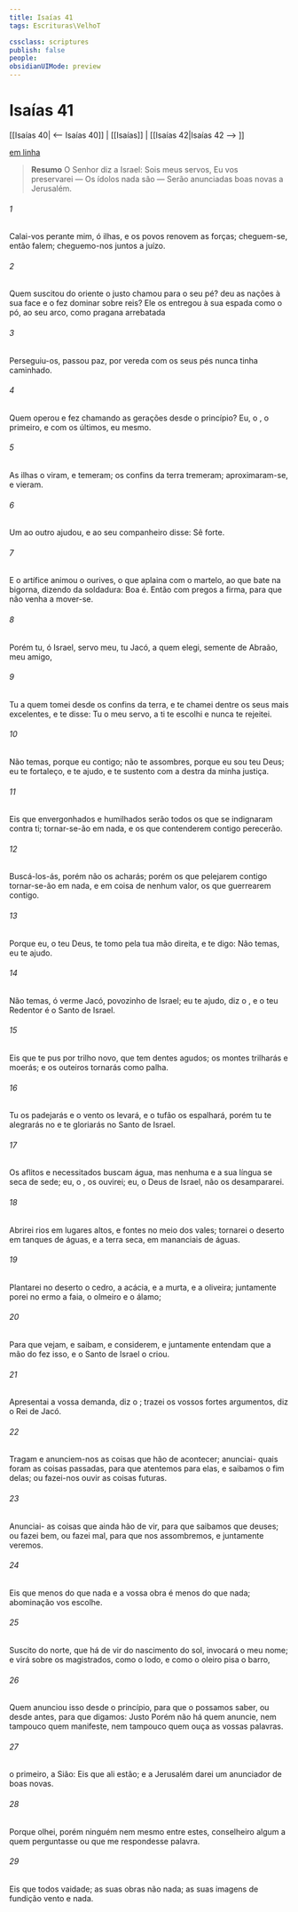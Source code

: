 ```yaml
---
title: Isaías 41
tags: Escrituras\VelhoT

cssclass: scriptures
publish: false
people:
obsidianUIMode: preview
---
```


# Isaías 41
[[Isaías 40| <-- Isaías 40]] | [[Isaías]] | [[Isaías 42|Isaías 42 --> ]]

[em linha](https://churchofjesuschrist.org/study/scriptures/ot/isa/41?lang=por)

> __Resumo__
O Senhor diz a Israel: Sois meus servos, Eu vos preservarei — Os ídolos nada são — Serão anunciadas boas novas a Jerusalém.

###### 1 
Calai-vos perante mim, ó ilhas, e os povos renovem as forças; cheguem-se,  então falem; cheguemo-nos juntos a juízo.

###### 2 
Quem suscitou do oriente o justo  chamou para o seu pé?  deu as nações à sua face e o fez dominar sobre reis? Ele os entregou à sua espada como o pó,  ao seu arco, como pragana arrebatada 

###### 3 
Perseguiu-os,  passou  paz, por  vereda  com os seus pés nunca tinha caminhado.

###### 4 
Quem operou e fez  chamando as gerações desde o princípio? Eu, o , o primeiro, e com os últimos, eu mesmo.

###### 5 
As ilhas o viram, e temeram; os confins da terra tremeram; aproximaram-se, e vieram.

###### 6 
Um ao outro ajudou, e ao seu companheiro disse: Sê forte.

###### 7 
E o artífice animou o ourives,  o que aplaina com o martelo, ao que bate na bigorna, dizendo da soldadura: Boa é. Então com pregos a firma, para que não venha a mover-se.

###### 8 
Porém tu, ó Israel, servo meu, tu Jacó, a quem elegi,  semente de Abraão, meu amigo,

###### 9 
Tu a quem tomei desde os confins da terra, e te chamei dentre os seus mais excelentes, e te disse: Tu  o meu servo, a ti te escolhi e nunca te rejeitei.

###### 10 
Não temas, porque eu  contigo; não te assombres, porque eu sou teu Deus; eu te fortaleço, e te ajudo, e te sustento com a destra da minha justiça.

###### 11 
Eis que envergonhados e humilhados serão todos os que se indignaram contra ti; tornar-se-ão em nada, e os que contenderem contigo perecerão.

###### 12 
Buscá-los-ás, porém não os acharás; porém os que pelejarem contigo tornar-se-ão em nada, e em coisa de nenhum valor, os que guerrearem contigo.

###### 13 
Porque eu, o  teu Deus, te tomo pela tua mão direita, e te digo: Não temas, eu te ajudo.

###### 14 
Não temas, ó verme Jacó, povozinho de Israel; eu te ajudo, diz o , e o teu Redentor é o Santo de Israel.

###### 15 
Eis que te pus por trilho novo, que tem dentes agudos; os montes trilharás e moerás; e os outeiros tornarás como palha.

###### 16 
Tu os padejarás e o vento os levará, e o tufão os espalhará, porém tu te alegrarás no  e te gloriarás no Santo de Israel.

###### 17 
Os aflitos e necessitados buscam água, mas nenhuma  e a sua língua se seca de sede; eu, o , os ouvirei; eu, o Deus de Israel, não os desampararei.

###### 18 
Abrirei rios em lugares altos, e fontes no meio dos vales; tornarei o deserto em tanques de águas, e a terra seca, em mananciais de águas.

###### 19 
Plantarei no deserto o cedro, a acácia, e a murta, e a oliveira; juntamente porei no ermo a faia, o olmeiro e o álamo;

###### 20 
Para que  vejam, e saibam, e considerem, e juntamente entendam que a mão do  fez isso, e o Santo de Israel o criou.

###### 21 
Apresentai a vossa demanda, diz o ; trazei os vossos fortes argumentos, diz o Rei de Jacó.

###### 22 
Tragam e anunciem-nos as coisas que hão de acontecer; anunciai- quais foram as coisas passadas, para que atentemos para elas, e saibamos o fim delas; ou fazei-nos ouvir as coisas futuras.

###### 23 
Anunciai- as coisas que ainda hão de vir, para que saibamos que  deuses; ou fazei bem, ou fazei mal, para que nos assombremos, e juntamente  veremos.

###### 24 
Eis que  menos do que nada e a vossa obra é menos do que nada; abominação  vos escolhe.

###### 25 
Suscito  do norte, que há de vir do nascimento do sol,  invocará o meu nome; e virá sobre os magistrados, como  o lodo, e como o oleiro pisa o barro, 

###### 26 
Quem anunciou isso desde o princípio, para que o possamos saber, ou desde antes, para que digamos: Justo  Porém não há quem anuncie, nem tampouco quem manifeste, nem tampouco quem ouça as vossas palavras.

###### 27 
 o primeiro,  a Sião: Eis que ali estão; e a Jerusalém darei um anunciador de boas novas.

###### 28 
Porque olhei, porém ninguém  nem mesmo entre estes, conselheiro algum  a quem perguntasse ou que me respondesse palavra.

###### 29 
Eis que todos  vaidade; as suas obras não  nada; as suas imagens de fundição  vento e nada.

